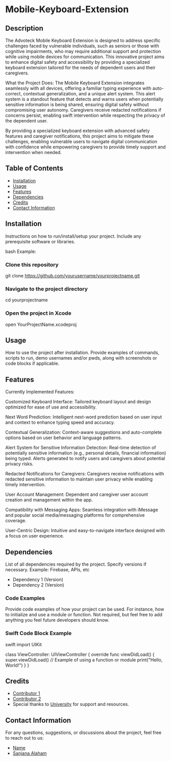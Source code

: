 # Mobile-Keyboard-Extension

## Description

The Advoteck Mobile Keyboard Extension is designed to address specific challenges faced by vulnerable individuals, such as seniors or those with cognitive impairments, who may require additional support and protection while using mobile devices for communication. This innovative project aims to enhance digital safety and accessibility by providing a specialized keyboard extension tailored for the needs of dependent users and their caregivers.

What the Project Does: The Mobile Keyboard Extension integrates seamlessly with all devices, offering a familiar typing experience with auto-correct, contextual generalization, and a unique alert system. This alert system is a standout feature that detects and warns users when potentially sensitive information is being shared, ensuring digital safety without compromising user autonomy. Caregivers receive redacted notifications if concerns persist, enabling swift intervention while respecting the privacy of the dependent user.

By providing a specialized keyboard extension with advanced safety features and caregiver notifications, this project aims to mitigate these challenges, enabling vulnerable users to navigate digital communication with confidence while empowering caregivers to provide timely support and intervention when needed.

## Table of Contents

- [Installation](#installation)
- [Usage](#usage)
- [Features](#features)
- [Dependencies](#dependencies)
- [Credits](#credits)
- [Contact Information](#contact-information)

## Installation

Instructions on how to run/install/setup your project. Include any prerequisite software or libraries.

bash
Example:
### Clone this repository
git clone https://github.com/yourusername/yourprojectname.git
### Navigate to the project directory
cd yourprojectname
### Open the project in Xcode
open YourProjectName.xcodeproj


## Usage
How to use the project after installation. Provide examples of commands, scripts to run, demo usernames and/or pwds, along with screenshots or code blocks if applicable.

## Features

Currently Implemented Features: 

Customized Keyboard Interface: Tailored keyboard layout and design optimized for ease of use and accessibility. 

Next Word Prediction: Intelligent next-word prediction based on user input and context to enhance typing speed and accuracy. 

Contextual Generalization: Context-aware suggestions and auto-complete options based on user behavior and language patterns.

Alert System for Sensitive Information Detection: Real-time detection of potentially sensitive information (e.g., personal details, financial information) being typed. Alerts generated to notify users and caregivers about potential privacy risks. 

Redacted Notifications for Caregivers: Caregivers receive notifications with redacted sensitive information to maintain user privacy while enabling timely intervention. 

User Account Management: Dependent and caregiver user account creation and management within the app. 

Compatibility with Messaging Apps: Seamless integration with iMessage and popular social media/messaging platforms for comprehensive coverage. 

User-Centric Design: Intuitive and easy-to-navigate interface designed with a focus on user experience.

## Dependencies

List of all dependencies required by the project. Specify versions if necessary.
Example: Firebase, APIs, etc

- Dependency 1 (Version)
- Dependency 2 (Version)

### Code Examples

Provide code examples of how your project can be used. For instance, how to initialize and use a module or function. Not required, but feel free to add anything you feel future developers should know.

### Swift Code Block Example

swift
import UIKit

class ViewController: UIViewController {
    override func viewDidLoad() {
        super.viewDidLoad()
        // Example of using a function or module
        print("Hello, World!")
    }
}


## Credits

- [Contributor 1](https://github.com/sanjana-iyengar)
- [Contributor 2](link-to-github-profile)
- Special thanks to [University](https://www.umkc.edu) for support and resources.

## Contact Information

For any questions, suggestions, or discussions about the project, feel free to reach out to us:

- [Name](mailto:email@example.com)
- [Sanjana Alaham](sazh9@umkc.edu)
